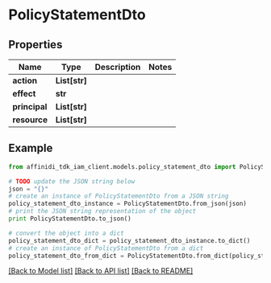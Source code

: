 # PolicyStatementDto

## Properties

| Name          | Type          | Description | Notes |
| ------------- | ------------- | ----------- | ----- |
| **action**    | **List[str]** |             |
| **effect**    | **str**       |             |
| **principal** | **List[str]** |             |
| **resource**  | **List[str]** |             |

## Example

```python
from affinidi_tdk_iam_client.models.policy_statement_dto import PolicyStatementDto

# TODO update the JSON string below
json = "{}"
# create an instance of PolicyStatementDto from a JSON string
policy_statement_dto_instance = PolicyStatementDto.from_json(json)
# print the JSON string representation of the object
print PolicyStatementDto.to_json()

# convert the object into a dict
policy_statement_dto_dict = policy_statement_dto_instance.to_dict()
# create an instance of PolicyStatementDto from a dict
policy_statement_dto_from_dict = PolicyStatementDto.from_dict(policy_statement_dto_dict)
```

[[Back to Model list]](../README.md#documentation-for-models) [[Back to API list]](../README.md#documentation-for-api-endpoints) [[Back to README]](../README.md)

